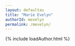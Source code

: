```yaml
---
layout: defaultau
title: "Marie Evelyn"
authorId: mevelyn
permalink: /mevelyn/
---
```

{% include loadAuthor.html %}
<script>
    $(document).ready(function(){
        showAuthorBio('{{ page.authorId }}');
   });
</script>